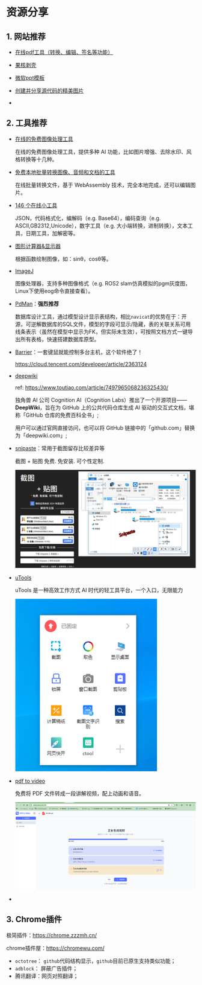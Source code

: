 # 资源分享

## 1. 网站推荐

- [在线pdf工具（转换、编辑、签名等功能）](https://tools.pdf24.org/zh/)

- [果核剥壳](https://www.ghxi.com/)

- [微软ppt模板](https://www.officeplus.cn/PPT/template/)

- [创建并分享源代码的精美图片](https://carbon.now.sh/)

- 



## 2. 工具推荐

- [在线的免费图像处理工具](https://aiimageeditor.me/)

  在线的免费图像处理工具，提供多种 AI 功能，比如图片增强、去除水印、风格转换等十几种。

- [免费本地批量转换图像、音频和文档的工具](https://nextbconvert.com/)

  在线批量转换文件，基于 WebAssembly 技术，完全本地完成，还可以编辑图片。

- [146 个在线小工具](https://www.toolhelper.cn/)

  JSON，代码格式化，编解码（e.g. Base64），编码查询（e.g. ASCII,GB2312,Unicode），数字工具（e.g. 大小端转换，进制转换），文本工具，日期工具，加解密等。

- [图形计算器&显示器](https://www.desmos.com/calculator?lang=zh-CN)

  根据函数绘制图像，如：sinθ，cosθ等。

- [ImageJ](https://imagej.net/ij/download.html)

  图像处理器，支持多种图像格式（e.g. ROS2 slam仿真模拟的pgm灰度图，Linux下使用eog命令直接查看）。

- [PdMan](https://gitee.com/yonsum/PDMaas/attach_files)：**强烈推荐**

  数据库设计工具，通过模型设计显示表结构，相比`navicat`的优势在于：开源，可逆解数据库的SQL文件，模型的字段可显示/隐藏，表的关联关系可用线条表示（虽然在模型中显示为FK，但实际未生效），可按照文档方式一键导出所有表格，快速搭建数据库原型。

- [Barrier](https://github.com/debauchee/barrier)：一套键鼠就能控制多台主机，这个软件绝了！

  https://cloud.tencent.com/developer/article/2363124

- [deepwiki](https://deepwiki.com/)

  ref: https://www.toutiao.com/article/7497965068236325430/

  独角兽 AI 公司 Cognition AI（Cognition Labs）推出了一个开源项目——**DeepWiki**，旨在为 GitHub 上的公共代码仓库生成 AI 驱动的交互式文档，堪称「GitHub 仓库的免费百科全书」;

  用户可以通过官网直接访问，也可以将 GitHub 链接中的「github.com」替换为「deepwiki.com」;

- [snipaste](https://zh.snipaste.com/)：常用于截图留存比较差异等

  截图 + 贴图 免费. 免安装. 可个性定制.

  ![](./img/snipaste.png)

- [uTools](https://www.u-tools.cn/index.html)

  uTools 是一种高效工作方式
  AI 时代的轻工具平台，一个入口，无限能力

  ![](./img/uTools.png)

- [pdf to video](https://pdftovideo.ai/zh-TW)

  免费将 PDF 文件转成一段讲解视频，配上动画和语音。

  ![](./img/pdftovideo.png)

- 



## 3. Chrome插件

极简插件：https://chrome.zzzmh.cn/

chrome插件屋：https://chromewu.com/

- `octotree`： `github`代码结构显示，`github`目前已原生支持类似功能；
- `adblock`： 屏蔽广告插件；
- 腾讯翻译：网页对照翻译；